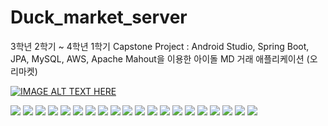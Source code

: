# Duck_market_server
3학년 2학기 ~ 4학년 1학기 Capstone Project : Android Studio, Spring Boot, JPA, MySQL, AWS, Apache Mahout을 이용한 아이돌 MD 거래 애플리케이션 (오리마켓)

[![IMAGE ALT TEXT HERE](https://img.youtube.com/vi/Q1Cr_VBM8bA/0.jpg)](https://www.youtube.com/watch?v=Q1Cr_VBM8bA)

<img src="https://user-images.githubusercontent.com/47898473/104320222-687b6400-5525-11eb-8a3a-1bdf8dfadd47.PNG">
<img src="https://user-images.githubusercontent.com/47898473/104320224-6913fa80-5525-11eb-8df5-47ec7f8f5cad.PNG">
<img src="https://user-images.githubusercontent.com/47898473/104320227-6913fa80-5525-11eb-9ace-d04607a7d365.PNG">
<img src="https://user-images.githubusercontent.com/47898473/104320229-69ac9100-5525-11eb-987c-79fb5dddfee9.PNG">
<img src="https://user-images.githubusercontent.com/47898473/104320232-6a452780-5525-11eb-8f03-94590b0860ff.PNG">
<img src="https://user-images.githubusercontent.com/47898473/104320234-6a452780-5525-11eb-9461-4d5cef33e7ab.PNG">
<img src="https://user-images.githubusercontent.com/47898473/104320235-6addbe00-5525-11eb-9324-4aa7ba7ac6d7.PNG">
<img src="https://user-images.githubusercontent.com/47898473/104320238-6addbe00-5525-11eb-8dfc-8fd0bc7fa4b8.PNG">
<img src="https://user-images.githubusercontent.com/47898473/104320241-6b765480-5525-11eb-8fa9-5d509b055892.PNG">
<img src="https://user-images.githubusercontent.com/47898473/104320242-6c0eeb00-5525-11eb-8dd3-bf6e7b4b8eb0.PNG">
<img src="(https://user-images.githubusercontent.com/47898473/104320245-6c0eeb00-5525-11eb-9ce7-f2eebfe7811b.PNG">
<img src="https://user-images.githubusercontent.com/47898473/104320247-6ca78180-5525-11eb-97d7-934f34b6c508.PNG">
<img src="https://user-images.githubusercontent.com/47898473/104320248-6ca78180-5525-11eb-8360-6af8d92179ff.PNG">
<img src="https://user-images.githubusercontent.com/47898473/104320249-6d401800-5525-11eb-946a-a005a223da9a.PNG">
<img src="https://user-images.githubusercontent.com/47898473/104320251-6d401800-5525-11eb-99e7-04ee9fa64214.PNG">
<img src="https://user-images.githubusercontent.com/47898473/104320253-6dd8ae80-5525-11eb-87d0-e2ca6c89bf2d.PNG">
<img src="https://user-images.githubusercontent.com/47898473/104320258-6dd8ae80-5525-11eb-8661-38bcddcd0aca.PNG">
<img src="https://user-images.githubusercontent.com/47898473/104320261-6e714500-5525-11eb-8161-ab0db35dbd66.PNG">
<img src="https://user-images.githubusercontent.com/47898473/104320264-6f09db80-5525-11eb-9fcb-2da80fbd120b.PNG">
<img src="https://user-images.githubusercontent.com/47898473/104320265-6f09db80-5525-11eb-9f29-93d01c929464.PNG">
